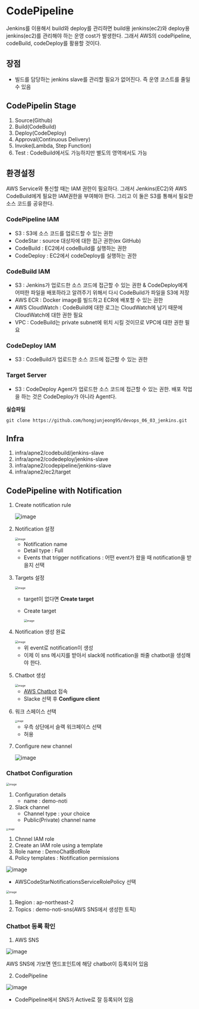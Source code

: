 # CodePipeline

Jenkins를 이용해서 build와 deploy를 관리하면 build용 jenkins(ec2)와 deploy용 jenkins(ec2)를 관리해야 하는 운영 cost가 발생한다. 그래서 AWS의 codePipeline, codeBuild, codeDeploy를 활용할 것이다.

## 장점

* 빌드를 담당하는 jenkins slave를 관리할 필요가 없어진다. 즉 운영 코스트를 줄일 수 있음

## CodePipelin Stage

1. Source(Github)
2. Build(CodeBuild)
3. Deploy(CodeDeploy)
4. Approval(Continuous Delivery)
5. Invoke(Lambda, Step Function)
6. Test : CodeBuild에서도 가능하지만 별도의 영역에서도 가능

## 환경설정

AWS Service와 통신할 때는 IAM 권한이 필요하다. 그래서 Jenkins(EC2)와 AWS CodeBuild에게 필요한 IAM권한을 부여해야 한다. 그리고 이 둘은 S3를 통해서 필요한 소스 코드를 공유한다.

### CodePipeline IAM

* S3 : S3에 소스 코드를 업로드할 수 있는 권한
* CodeStar : source 대상자에 대한 접근 권한(ex GitHub)
* CodeBuild : EC2에서 codeBuild를 실행하는 권한
* CodeDeploy : EC2에서 codeDeploy를 실행하는 권한

### CodeBuild IAM

* S3 : Jenkins가 업로드한 소스 코드에 접근할 수 있는 권한 & CodeDeploy에게 어떠한 파일을 배포하라고 알려주기 위해서 다시 CodeBuild가 파일을 S3에 저장
* AWS ECR : Docker image를 빌드하고 ECR에 배포할 수 있는 권한
* AWS CloudWatch : CodeBuild에 대한 로그는 CloudWatch에 남기 때문에 CloudWatch에 대한 권한 필요
* VPC : CodeBuild는 private subnet에 위치 시킬 것이므로 VPC에 대한 권한 필요

### CodeDeploy IAM

* S3 : CodeBuild가 업로드한 소스 코드에 접근할 수 있는 권한

### Target Server

* S3 : CodeDeploy Agent가 업로드한 소스 코드에 접근할 수 있는 권한. 배포 작업을 하는 것은 CodeDeploy가 아니라 Agent다.

**실습파일**

```shell
git clone https://github.com/hongjunjeong95/devops_06_03_jenkins.git
```

## Infra

1. infra/apne2/codebuild/jenkins-slave
3. infra/apne2/codedeploy/jenkins-slave
3. infra/apne2/codepipeline/jenkins-slave
4. infra/apne2/ec2/target


## CodePipeline with Notification

1. Create notification rule

   ![image](https://user-images.githubusercontent.com/33750210/145371529-817d31e1-0701-4070-b9dd-48682c3b90b6.png)

2. Notification 설정

   <img src="https://user-images.githubusercontent.com/33750210/145371741-4bd36d42-b236-4a47-848f-a3eb039775ae.png" alt="image" style="zoom:50%;" />

   * Notification name
   * Detail type : Full
   * Events that trigger notifications : 어떤 event가 왔을 때 notification을 받을지 선택

3. Targets 설정

   <img src="https://user-images.githubusercontent.com/33750210/145371957-70860100-d8a1-4556-907e-06c6e5392b80.png" alt="image" style="zoom:50%;" />

   * target이 없다면 **Create target**

   * Create target

     <img src="https://user-images.githubusercontent.com/33750210/145372189-58dd6855-935d-4515-8f14-7f2a8b7a956e.png" alt="image" style="zoom:50%;" />

4. Notification 생성 완료

   <img src="https://user-images.githubusercontent.com/33750210/145372688-c001cf11-dc3f-4ea9-a048-f32413859769.png" alt="image" style="zoom:50%;" />

   * 위 event로 notification이 생성
   * 이제 이 sns 메시지를 받아서 slack에 notification을 쏴줄 chatbot을 생성해야 한다.

5. Chatbot 생성

   <img src="https://user-images.githubusercontent.com/33750210/145372911-517ee4b4-9988-4bcb-b5ed-c1e037103a67.png" alt="image" style="zoom:50%;" />

   * [AWS Chatbot](https://us-east-2.console.aws.amazon.com/chatbot/home#/) 접속
   * Slacke 선택 후 **Configure client**

6. 워크 스페이스 선택

   <img src="https://user-images.githubusercontent.com/33750210/145373225-bdf7fc42-cf0d-4ed9-b831-70eb1a3dc7ae.png" alt="image" style="zoom:40%;" />

   * 우측 상단에서 슬랙 워크페이스 선택
   * 허용

7. Configure new channel

   ![image](https://user-images.githubusercontent.com/33750210/145373379-15406e3f-d720-440f-83f8-db604784220d.png)

### Chatbot Configuration

<img src="https://user-images.githubusercontent.com/33750210/145373811-300554ab-149c-4e01-9900-4edaf44adcbc.png" alt="image" style="zoom:50%;" />

1. Configuration details
   * name : demo-noti
2. Slack channel
   * Channel type : your choice
   * Public(Private) channel name

<img src="https://user-images.githubusercontent.com/33750210/145374104-e6121523-d579-4e6d-be86-9e825b35cb1e.png" alt="image" style="zoom:40%;" />

1. Chnnel IAM role
2. Create an IAM role using a template
3. Role name : DemoChatBotRole
4. Policy templates : Notification permissions

![image](https://user-images.githubusercontent.com/33750210/145374556-f6067bcd-2ecb-4540-936e-ad5000d7cdd2.png)

* AWSCodeStarNotificationsServiceRolePolicy 선택

<img src="https://user-images.githubusercontent.com/33750210/145374313-a208f877-319f-49ed-a564-1e2a3ef83f29.png" alt="image" style="zoom:50%;" />

1. Region : ap-northeast-2
2. Topics : demo-noti-sns(AWS SNS에서 생성한 토픽)

### Chatbot 등록 확인

1. AWS SNS

![image](https://user-images.githubusercontent.com/33750210/145375019-f3c0742e-b085-4af9-9e63-ed42b2db2c09.png)

AWS SNS에 가보면 엔드포인트에 해당 chatbot이 등록되어 있음

2. CodePipeline

![image](https://user-images.githubusercontent.com/33750210/145375203-798ea762-e913-467c-8f69-533622ef10ab.png)

* CodePipeline에서 SNS가 Active로 잘 등록되어 있음
